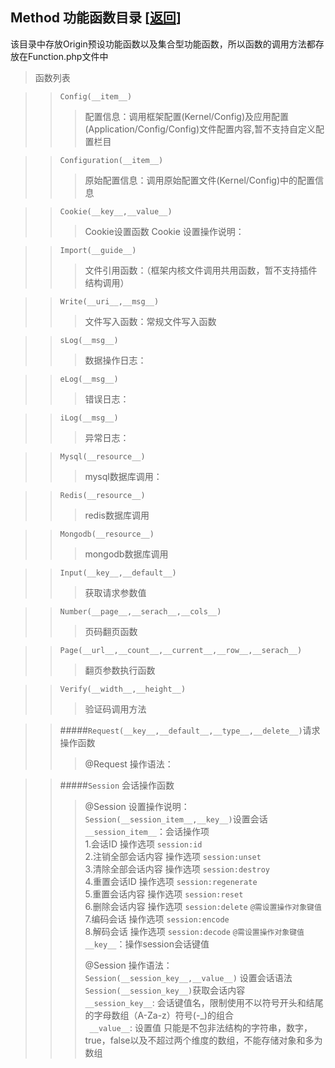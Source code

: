 <span id='origin_method'></span>
## Method 功能函数目录 [<a href="https://github.com/shenqiwei/Origin-Framework/tree/master/Origin">返回</a>]

该目录中存放Origin预设功能函数以及集合型功能函数，所以函数的调用方法都存放在Function.php文件中
>函数列表

>> `Config(__item__)`  
>>> 配置信息：调用框架配置(Kernel/Config)及应用配置(Application/Config/Config)文件配置内容,暂不支持自定义配置栏目   

>> `Configuration(__item__)`
>>> 原始配置信息：调用原始配置文件(Kernel/Config)中的配置信息

>> `Cookie(__key__,__value__)`
>>> Cookie设置函数
>>> Cookie 设置操作说明：
>>> 

>> `Import(__guide__)`
>>> 文件引用函数：（框架内核文件调用共用函数，暂不支持插件结构调用）

>> `Write(__uri__,__msg__)`
>>> 文件写入函数：常规文件写入函数

>> `sLog(__msg__)`
>>> 数据操作日志：

>> `eLog(__msg__)`
>>> 错误日志：

>> `iLog(__msg__)`
>>> 异常日志：

>> `Mysql(__resource__)`
>>> mysql数据库调用：

>> `Redis(__resource__)`
>>> redis数据库调用

>> `Mongodb(__resource__)`
>>> mongodb数据库调用

>> `Input(__key__,__default__)`
>>> 获取请求参数值

>> `Number(__page__,__serach__,__cols__)`
>>> 页码翻页函数

>> `Page(__url__,__count__,__current__,__row__,__serach__)`
>>> 翻页参数执行函数

>> `Verify(__width__,__height__)`
>>> 验证码调用方法

>> #####`Request(__key__,__default__,__type__,__delete__)`请求操作函数
>>> @Request 操作语法：

>> #####`Session` 会话操作函数 
>>>   
>>> @Session 设置操作说明：   
>>> `Session(__session_item__,__key__)`设置会话   
>>> `__session_item__`：会话操作项   
>>> 1.会话ID 操作选项 `session:id`   
>>> 2.注销全部会话内容 操作选项 `session:unset`   
>>> 3.清除全部会话内容 操作选项 `session:destroy`   
>>> 4.重置会话ID 操作选项 `session:regenerate`   
>>> 5.重置会话内容 操作选项 `session:reset`   
>>> 6.删除会话内容 操作选项 `session:delete` `@需设置操作对象键值`    
>>> 7.编码会话 操作选项 `session:encode`   
>>> 8.解码会话 操作选项 `session:decode` `@需设置操作对象键值`   
>>> `__key__`：操作session会话键值 
>>>
>>> @Session 操作语法：  
>>> `Session(__session_key__,__value__)` 设置会话语法   
>>> `Session(__session_key__)`获取会话内容   
>>> `__session_key__`: 会话键值名，限制使用不以符号开头和结尾的字母数组（A-Za-z）符号(-_)的组合   
>>>` __value__`: 设置值 只能是不包非法结构的字符串，数字，true，false以及不超过两个维度的数组，不能存储对象和多为数组   
   